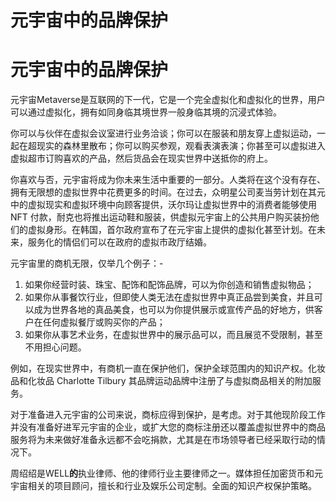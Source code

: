 # 元宇宙中的品牌保护


# 元宇宙中的品牌保护

元宇宙Metaverse是互联网的下一代，它是一个完全虚拟化和虚拟化的世界，用户可以通过虚拟化，拥有如同身临其境世界一般身临其境的沉浸式体验。

你可以与伙伴在虚拟会议室进行业务洽谈；你可以在服装和朋友穿上虚拟运动，一起在超现实的森林里散布；你可以购买参观，观看表演表演；你甚至可以虚拟进入虚拟超市订购喜欢的产品，然后货品会在现实世界中送抵你的府上。

你喜欢与否，元宇宙将成为你未来生活中重要的一部分。人类将在这个没有存在、拥有无限想的虚拟世界中花费更多的时间。在过去，众明星公司麦当劳计划在其元中的虚拟现实和虚拟环境中向顾客提供，沃尔玛让虚拟世界中的消费者能够使用 NFT 付款，耐克也将推出运动鞋和服装，供虚拟元宇宙上的公共用户购买装扮他们的虚拟身形。在韩国，首尔政府宣布了在元宇宙上提供的虚拟化甚至计划。在未来，服务化的情侣们可以在政府的虚拟市政厅结婚。

元宇宙里的商机无限，仅举几个例子：-

1. 如果你经营时装、珠宝、配饰和配饰品牌，可以为你创造和销售虚拟物品；
2. 如果你从事餐饮行业，但即使人类无法在虚拟世界中真正品尝到美食，并且可以成为世界各地的真品美食，也可以为你提供展示或宣传产品的好地方，供客户在任何虚拟餐厅或购买你的产品；
3. 如果你从事艺术业务，在虚拟世界中的展示品可以，而且展览不受限制，甚至不用担心问题。

例如，在现实世界中，有商机一直在保护他们，保护全球范围内的知识产权。化妆品和化妆品 Charlotte Tilbury 其品牌运动品牌中注册了与虚拟商品相关的附加服务。

对于准备进入元宇宙的公司来说，商标应得到保护，是考虑。对于其他现阶段工作并没有准备好进军元宇宙的企业，或扩大您的商标注册还以覆盖虚拟世界中的商品服务将为未来做好准备永远都不会吃捐款，尤其是在市场领导者已经采取行动的情况下。

周绍绍是WELL**的**执业律师、他的律师行业主要律师之一。媒体担任加密货币和元宇宙相关的项目顾问，擅长和行业及娱乐公司定制。全面的知识产权保护策略。
